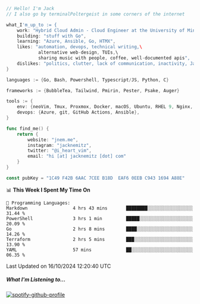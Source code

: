 ```go
// Hello! I'm Jack
// I also go by terminalPoltergeist in some corners of the internet

what_I'm_up_to := {
    work: "Hybrid Cloud Admin - Cloud Engineer at the University of Minnesota",
    building: "stuff with Go",
    learning: "Azure, Ansible, Go, HTMX",
    likes: "automation, devops, technical writing,\
            alternative web-design, TUIs,\
            sharing music with people, coffee, well-documented apis",
    dislikes: "politics, clutter, lack of communication, inactivity, Java",
}

languages := {Go, Bash, Powershell, Typescript/JS, Python, C}

frameworks := {BubbleTea, Tailwind, Pmirin, Pester, Psake, Auger}

tools := {
    env: {neoVim, Tmux, Proxmox, Docker, macOS, Ubuntu, RHEL 9, Nginx, DigitalOcean, Cloudflare},
    devops: {Azure, git, GitHub Actions, Ansible},
}

func find_me() {
    return {
        website: "jnem.me",
        instagram: "jacknemitz",
        twitter: "@i_heart_vim",
        email: "hi [at] jacknemitz [dot] com"
    }
}

const pubKey = "1C49 F42B 6AAC 7CEE B18D  EAF6 0EEB C943 1694 A88E"
```

<!--START_SECTION:waka-->
📊 **This Week I Spent My Time On** 

```text
💬 Programming Languages: 
Markdown                 4 hrs 43 mins       ████████░░░░░░░░░░░░░░░░░   31.44 % 
PowerShell               3 hrs 1 min         █████░░░░░░░░░░░░░░░░░░░░   20.09 % 
Go                       2 hrs 8 mins        ████░░░░░░░░░░░░░░░░░░░░░   14.26 % 
Terraform                2 hrs 5 mins        ███░░░░░░░░░░░░░░░░░░░░░░   13.90 % 
YAML                     57 mins             ██░░░░░░░░░░░░░░░░░░░░░░░   06.35 % 
```


 Last Updated on 16/10/2024 12:20:40 UTC
<!--END_SECTION:waka-->

##### What I'm Listening to...

[![spotify-github-profile](https://jnem.me/listening-item?maxAge=2592000)](https://jnem.me/listening)
